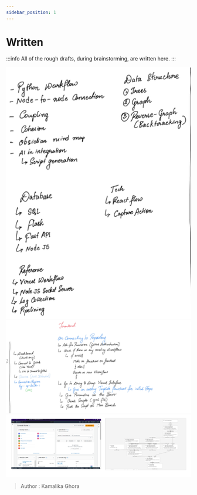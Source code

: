 ```yaml
---
sidebar_position: 1
---
```



# Written

:::info All of the rough drafts, during brainstorming, are written here.
:::

![Docs Version Dropdown](./img/FOimg1.png)
![Docs Version Dropdown](./img/FOimg2.png)
![Docs Version Dropdown](./img/FOimg3.png)

> Author : Kamalika Ghora 